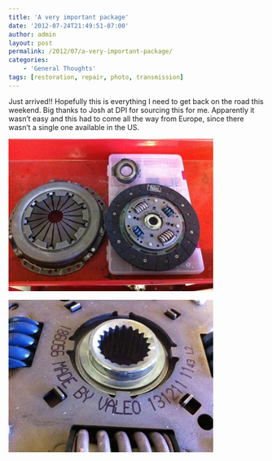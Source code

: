 ```yaml
---
title: 'A very important package'
date: '2012-07-24T21:49:51-07:00'
author: admin
layout: post
permalink: /2012/07/a-very-important-package/
categories:
    - 'General Thoughts'
tags: [restoration, repair, photo, transmission]
---
```


Just arrived!! Hopefully this is everything I need to get back on the road this weekend. Big thanks to Josh at DPI for sourcing this for me. Apparently it wasn’t easy and this had to come all the way from Europe, since there wasn’t a single one available in the US.

[![20120724-214922.jpg](/assets/images/2012/07/20120724-214922.jpg)](/assets/images/2012/07/20120724-214922.jpg)

[![20120724-214930.jpg](/assets/images/2012/07/20120724-214930.jpg)](/assets/images/2012/07/20120724-214930.jpg)